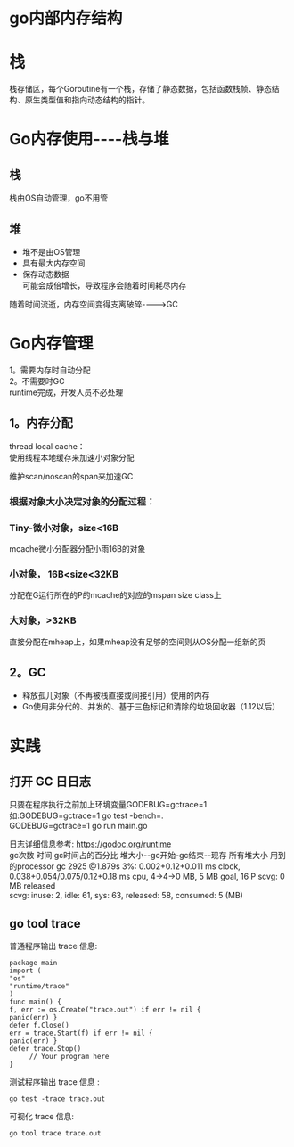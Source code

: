 
# go内部内存结构

# 栈

栈存储区，每个Goroutine有一个栈，存储了静态数据，包括函数栈帧、静态结构、原生类型值和指向动态结构的指针。

# Go内存使用----栈与堆

## 栈

栈由OS自动管理，go不用管

## 堆

- 堆不是由OS管理    
- 具有最大内存空间
- 保存动态数据    
可能会成倍增长，导致程序会随着时间耗尽内存    

随着时间流逝，内存空间变得支离破碎---->GC

# Go内存管理

1。需要内存时自动分配     
2。不需要时GC     
runtime完成，开发人员不必处理

## 1。内存分配

thread local cache：    
使用线程本地缓存来加速小对象分配

维护scan/noscan的span来加速GC

### 根据对象大小决定对象的分配过程：

### Tiny-微小对象，size<16B

mcache微小分配器分配小雨16B的对象

### 小对象， 16B<size<32KB

分配在G运行所在的P的mcache的对应的mspan size class上

### 大对象，>32KB

直接分配在mheap上，如果mheap没有足够的空间则从OS分配一组新的页

## 2。GC

- 释放孤儿对象（不再被栈直接或间接引用）使用的内存    
- Go使用非分代的、并发的、基于三色标记和清除的垃圾回收器（1.12以后）   


# 实践

## 打开 GC ⽇日志

只要在程序执⾏之前加上环境变量GODEBUG=gctrace=1    
如:GODEBUG=gctrace=1 go test -bench=.    
GODEBUG=gctrace=1 go run main.go

日志详细信息参考: https://godoc.org/runtime     
   gc次数  时间  gc时间占的百分比                                       堆大小--gc开始-gc结束--现存   所有堆大小   用到的processor
gc 2925 @1.879s 3%: 0.002+0.12+0.011 ms clock, 0.038+0.054/0.075/0.12+0.18 ms cpu, 4->4->0 MB, 5 MB goal, 16 P
scvg: 0 MB released    
scvg: inuse: 2, idle: 61, sys: 63, released: 58, consumed: 5 (MB)


## go tool trace 

普通程序输出 trace 信息:

```
package main
import (
"os"
"runtime/trace"
)
func main() {
f, err := os.Create("trace.out") if err != nil {
panic(err) }
defer f.Close()
err = trace.Start(f) if err != nil {
panic(err) }
defer trace.Stop()
     // Your program here
}
```

测试程序输出 trace 信息 :

```
go test -trace trace.out
```


可视化 trace 信息:

```
go tool trace trace.out
```

